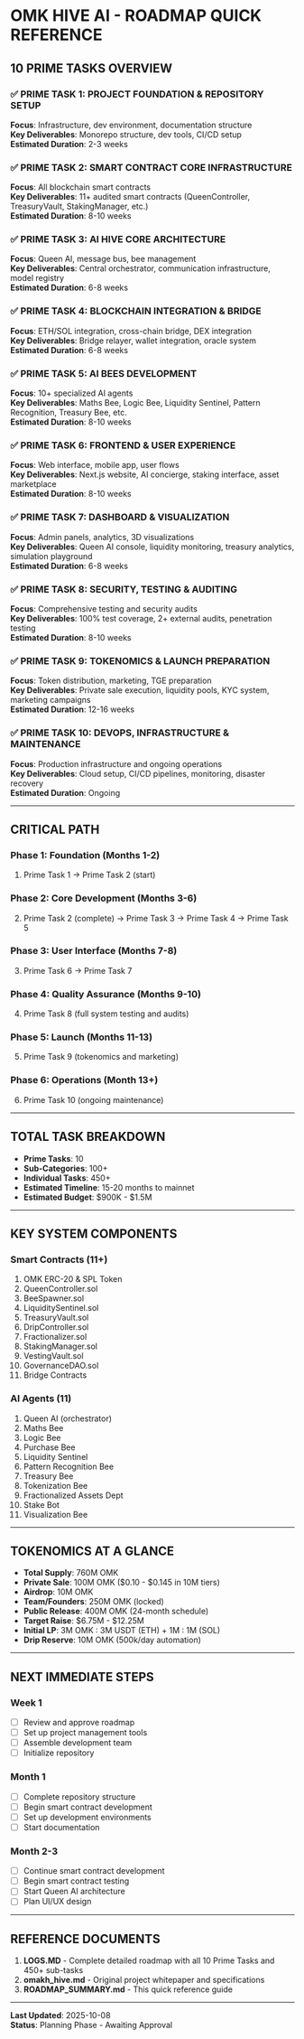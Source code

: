 # OMK HIVE AI - ROADMAP QUICK REFERENCE

## 10 PRIME TASKS OVERVIEW

### ✅ PRIME TASK 1: PROJECT FOUNDATION & REPOSITORY SETUP
**Focus**: Infrastructure, dev environment, documentation structure  
**Key Deliverables**: Monorepo structure, dev tools, CI/CD setup  
**Estimated Duration**: 2-3 weeks

### ✅ PRIME TASK 2: SMART CONTRACT CORE INFRASTRUCTURE
**Focus**: All blockchain smart contracts  
**Key Deliverables**: 11+ audited smart contracts (QueenController, TreasuryVault, StakingManager, etc.)  
**Estimated Duration**: 8-10 weeks

### ✅ PRIME TASK 3: AI HIVE CORE ARCHITECTURE
**Focus**: Queen AI, message bus, bee management  
**Key Deliverables**: Central orchestrator, communication infrastructure, model registry  
**Estimated Duration**: 6-8 weeks

### ✅ PRIME TASK 4: BLOCKCHAIN INTEGRATION & BRIDGE
**Focus**: ETH/SOL integration, cross-chain bridge, DEX integration  
**Key Deliverables**: Bridge relayer, wallet integration, oracle system  
**Estimated Duration**: 6-8 weeks

### ✅ PRIME TASK 5: AI BEES DEVELOPMENT
**Focus**: 10+ specialized AI agents  
**Key Deliverables**: Maths Bee, Logic Bee, Liquidity Sentinel, Pattern Recognition, Treasury Bee, etc.  
**Estimated Duration**: 8-10 weeks

### ✅ PRIME TASK 6: FRONTEND & USER EXPERIENCE
**Focus**: Web interface, mobile app, user flows  
**Key Deliverables**: Next.js website, AI concierge, staking interface, asset marketplace  
**Estimated Duration**: 8-10 weeks

### ✅ PRIME TASK 7: DASHBOARD & VISUALIZATION
**Focus**: Admin panels, analytics, 3D visualizations  
**Key Deliverables**: Queen AI console, liquidity monitoring, treasury analytics, simulation playground  
**Estimated Duration**: 6-8 weeks

### ✅ PRIME TASK 8: SECURITY, TESTING & AUDITING
**Focus**: Comprehensive testing and security audits  
**Key Deliverables**: 100% test coverage, 2+ external audits, penetration testing  
**Estimated Duration**: 8-10 weeks

### ✅ PRIME TASK 9: TOKENOMICS & LAUNCH PREPARATION
**Focus**: Token distribution, marketing, TGE preparation  
**Key Deliverables**: Private sale execution, liquidity pools, KYC system, marketing campaigns  
**Estimated Duration**: 12-16 weeks

### ✅ PRIME TASK 10: DEVOPS, INFRASTRUCTURE & MAINTENANCE
**Focus**: Production infrastructure and ongoing operations  
**Key Deliverables**: Cloud setup, CI/CD pipelines, monitoring, disaster recovery  
**Estimated Duration**: Ongoing

---

## CRITICAL PATH

### Phase 1: Foundation (Months 1-2)
1. Prime Task 1 → Prime Task 2 (start)

### Phase 2: Core Development (Months 3-6)
2. Prime Task 2 (complete) → Prime Task 3 → Prime Task 4 → Prime Task 5

### Phase 3: User Interface (Months 7-8)
3. Prime Task 6 → Prime Task 7

### Phase 4: Quality Assurance (Months 9-10)
4. Prime Task 8 (full system testing and audits)

### Phase 5: Launch (Months 11-13)
5. Prime Task 9 (tokenomics and marketing)

### Phase 6: Operations (Month 13+)
6. Prime Task 10 (ongoing maintenance)

---

## TOTAL TASK BREAKDOWN

- **Prime Tasks**: 10
- **Sub-Categories**: 100+
- **Individual Tasks**: 450+
- **Estimated Timeline**: 15-20 months to mainnet
- **Estimated Budget**: $900K - $1.5M

---

## KEY SYSTEM COMPONENTS

### Smart Contracts (11+)
1. OMK ERC-20 & SPL Token
2. QueenController.sol
3. BeeSpawner.sol
4. LiquiditySentinel.sol
5. TreasuryVault.sol
6. DripController.sol
7. Fractionalizer.sol
8. StakingManager.sol
9. VestingVault.sol
10. GovernanceDAO.sol
11. Bridge Contracts

### AI Agents (11)
1. Queen AI (orchestrator)
2. Maths Bee
3. Logic Bee
4. Purchase Bee
5. Liquidity Sentinel
6. Pattern Recognition Bee
7. Treasury Bee
8. Tokenization Bee
9. Fractionalized Assets Dept
10. Stake Bot
11. Visualization Bee

---

## TOKENOMICS AT A GLANCE

- **Total Supply**: 760M OMK
- **Private Sale**: 100M OMK ($0.10 - $0.145 in 10M tiers)
- **Airdrop**: 10M OMK
- **Team/Founders**: 250M OMK (locked)
- **Public Release**: 400M OMK (24-month schedule)
- **Target Raise**: $6.75M - $12.25M
- **Initial LP**: 3M OMK : 3M USDT (ETH) + 1M : 1M (SOL)
- **Drip Reserve**: 10M OMK (500k/day automation)

---

## NEXT IMMEDIATE STEPS

### Week 1
- [ ] Review and approve roadmap
- [ ] Set up project management tools
- [ ] Assemble development team
- [ ] Initialize repository

### Month 1
- [ ] Complete repository structure
- [ ] Begin smart contract development
- [ ] Set up development environments
- [ ] Start documentation

### Month 2-3
- [ ] Continue smart contract development
- [ ] Begin smart contract testing
- [ ] Start Queen AI architecture
- [ ] Plan UI/UX design

---

## REFERENCE DOCUMENTS

1. **LOGS.MD** - Complete detailed roadmap with all 10 Prime Tasks and 450+ sub-tasks
2. **omakh_hive.md** - Original project whitepaper and specifications
3. **ROADMAP_SUMMARY.md** - This quick reference guide

---

**Last Updated**: 2025-10-08  
**Status**: Planning Phase - Awaiting Approval
